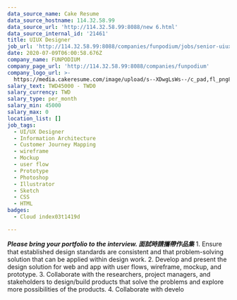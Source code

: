 ```yaml
---
data_source_name: Cake Resume
data_source_hostname: 114.32.58.99
data_source_url: 'http://114.32.58.99:8088/new 6.html'
data_source_internal_id: '21461'
title: UIUX Designer
job_url: 'http://114.32.58.99:8088/companies/funpodium/jobs/senior-uiux-designer'
date: 2020-07-09T06:00:58.676Z
company_name: FUNPODIUM
company_page_url: 'http://114.32.58.99:8088/companies/funpodium'
company_logo_url: >-
  https://media.cakeresume.com/image/upload/s--XDwgLsWs--/c_pad,fl_png8,h_200,w_200/v1612855082/wrdgbfglgykxcbxkdmkf.png
salary_text: TWD45000 - TWD0
salary_currency: TWD
salary_type: per_month
salary_min: 45000
salary_max: 0
location_list: []
job_tags:
  - UI/UX Designer
  - Information Architecture
  - Customer Journey Mapping
  - wireframe
  - Mockup
  - user flow
  - Prototype
  - Photoshop
  - Illustrator
  - Sketch
  - CSS
  - HTML
badges:
  - Cloud index03t1419d

---
```


***Please bring your portfolio to the interview. 面試時請攜帶作品集*** 1. Ensure that established design standards are consistent and that problem-solving solution that can be applied within design work. 2. Develop and present the design solution for web and app with user flows, wireframe, mockup, and prototype. 3. Collaborate with the researchers, project managers, and stakeholders to design/build products that solve the problems and explore more possibilities of the products. 4. Collaborate with develo